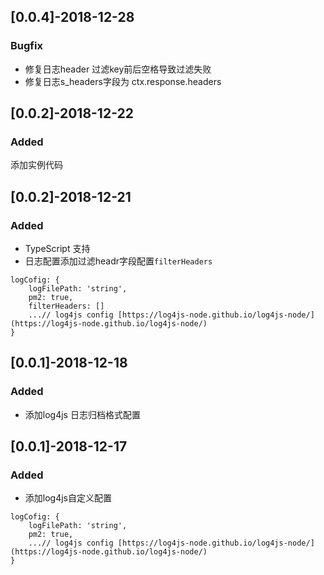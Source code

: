 ## [0.0.4]-2018-12-28

### Bugfix
- 修复日志header 过滤key前后空格导致过滤失败
- 修复日志s_headers字段为 ctx.response.headers


## [0.0.2]-2018-12-22

### Added

添加实例代码

## [0.0.2]-2018-12-21

### Added
 - TypeScript 支持
 - 日志配置添加过滤headr字段配置`filterHeaders`

```
logCofig: {
	logFilePath: 'string',
	pm2: true,
	filterHeaders: []
	...// log4js config [https://log4js-node.github.io/log4js-node/](https://log4js-node.github.io/log4js-node/)
}
```


## [0.0.1]-2018-12-18

### Added
 - 添加log4js 日志归档格式配置

## [0.0.1]-2018-12-17

### Added
 - 添加log4js自定义配置

```
logCofig: {
	logFilePath: 'string',
	pm2: true,
	...// log4js config [https://log4js-node.github.io/log4js-node/](https://log4js-node.github.io/log4js-node/)
}
```


